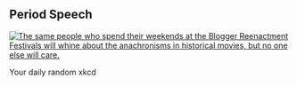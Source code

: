 ## Period Speech
[![The same people who spend their weekends at the Blogger Reenactment Festivals will whine about the anachronisms in historical movies, but no one else will care.](https://imgs.xkcd.com/comics/period_speech.png)](https://xkcd.com/771/ "The same people who spend their weekends at the Blogger Reenactment Festivals will whine about the anachronisms in historical movies, but no one else will care.")

Your daily random xkcd
